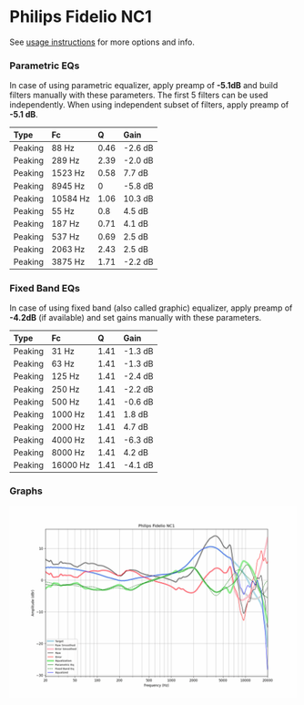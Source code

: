 # Philips Fidelio NC1
See [usage instructions](https://github.com/jaakkopasanen/AutoEq#usage) for more options and info.

### Parametric EQs
In case of using parametric equalizer, apply preamp of **-5.1dB** and build filters manually
with these parameters. The first 5 filters can be used independently.
When using independent subset of filters, apply preamp of **-5.1 dB**.

| Type    | Fc       |    Q | Gain    |
|:--------|:---------|:-----|:--------|
| Peaking | 88 Hz    | 0.46 | -2.6 dB |
| Peaking | 289 Hz   | 2.39 | -2.0 dB |
| Peaking | 1523 Hz  | 0.58 | 7.7 dB  |
| Peaking | 8945 Hz  | 0    | -5.8 dB |
| Peaking | 10584 Hz | 1.06 | 10.3 dB |
| Peaking | 55 Hz    | 0.8  | 4.5 dB  |
| Peaking | 187 Hz   | 0.71 | 4.1 dB  |
| Peaking | 537 Hz   | 0.69 | 2.5 dB  |
| Peaking | 2063 Hz  | 2.43 | 2.5 dB  |
| Peaking | 3875 Hz  | 1.71 | -2.2 dB |

### Fixed Band EQs
In case of using fixed band (also called graphic) equalizer, apply preamp of **-4.2dB**
(if available) and set gains manually with these parameters.

| Type    | Fc       |    Q | Gain    |
|:--------|:---------|:-----|:--------|
| Peaking | 31 Hz    | 1.41 | -1.3 dB |
| Peaking | 63 Hz    | 1.41 | -1.3 dB |
| Peaking | 125 Hz   | 1.41 | -2.4 dB |
| Peaking | 250 Hz   | 1.41 | -2.2 dB |
| Peaking | 500 Hz   | 1.41 | -0.6 dB |
| Peaking | 1000 Hz  | 1.41 | 1.8 dB  |
| Peaking | 2000 Hz  | 1.41 | 4.7 dB  |
| Peaking | 4000 Hz  | 1.41 | -6.3 dB |
| Peaking | 8000 Hz  | 1.41 | 4.2 dB  |
| Peaking | 16000 Hz | 1.41 | -4.1 dB |

### Graphs
![](./Philips%20Fidelio%20NC1.png)